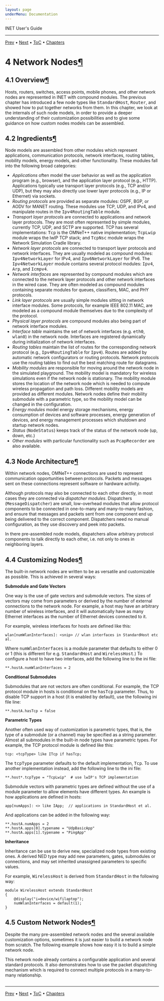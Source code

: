 ```yaml
---
layout: page
underMenu: Documentation
---
```




<div>INET User's Guide<hr width='100%'></div>
<div class='oppnavbar'><a href="chap3.html">Prev</a> &#8226; <a href="chap5.html">Next</a> &#8226; <a href="toc.html#toc_4">ToC</a> &#8226; <a href="index.html">Chapters</a></div><h1><a name="cha:network-nodes"></a>4 Network Nodes<a class="headerlink" href="#cha:network-nodes" title="Permalink to this headline">&para;</a></h1>

<p><h2><a name="sec:nodes:overview"></a>4.1 Overview<a class="headerlink" href="#sec:nodes:overview" title="Permalink to this headline">&para;</a></h2>

<p>Hosts, routers, switches, access points, mobile phones, and other network
nodes are represented in INET with compound modules. The previous chapter
has introduced a few node types like <tt>StandardHost</tt>, <tt>Router</tt>,
and showed how to put together networks from them. In this chapter,
we look at the internals of such node models, in order to provide a deeper
understanding of their customization possibilities and to give some guidance
on how custom nodes models can be assembled.

<p><h2><a name="sec:nodes:ingredients"></a>4.2 Ingredients<a class="headerlink" href="#sec:nodes:ingredients" title="Permalink to this headline">&para;</a></h2>

<p>Node models are assembled from other modules which represent applications,
communication protocols, network interfaces, routing tables, mobility models,
energy models, and other functionality. These modules fall into the following
broad categories:

<p><ul>
  <li> <i>Applications</i> often model the user behavior as well as the
     application program (e.g., browser), and the application layer protocol
     (e.g., HTTP). Applications typically use transport layer
     protocols (e.g., TCP and/or UDP), but they may
     also directly use lower layer protocols (e.g., IP or
     Ethernet) via sockets.</li>
  <li> <i>Routing protocols</i> are provided as separate modules:
     OSPF, BGP, or AODV for MANET routing.
     These modules use TCP, UDP, and IPv4,
     and manipulate routes in the <tt>Ipv4RoutingTable</tt> module.</li>
  <li> <i>Transport layer protocols</i> are connected to applications and
     network layer protocols. They are most often represented by simple
     modules, currently TCP, UDP, and SCTP
     are supported. TCP has several implementations: <tt>Tcp</tt>
     is the OMNeT++ native implementation; <tt>TcpLwip</tt> module wraps the
     lwIP TCP stack; and <tt>TcpNsc</tt> module wraps the
     Network Simulation Cradle library.</li>
  <li> <i>Network layer protocols</i> are connected to transport layer
     protocols and network interfaces. They are usually modeled as compound
     modules: <tt>Ipv4NetworkLayer</tt> for IPv4, and
     <tt>Ipv6NetworkLayer</tt> for IPv6. The <tt>Ipv4NetworkLayer</tt>
     module contains several protocol modules: <tt>Ipv4</tt>, <tt>Arp</tt>,
     and <tt>Icmpv4</tt>.</li>
  <li> <i>Network interfaces</i> are represented by compound modules
     which are connected to the network layer protocols and other network
     interfaces in the wired case. They are often modeled as compound modules
     containing separate modules for queues, classifiers, MAC, and PHY protocols.</li>
  <li> <i>Link layer protocols</i> are usually simple modules sitting
     in network interface modules. Some protocols, for example
     IEEE 802.11 MAC, are modeled as a compound module themselves
     due to the complexity of the protocol.</li>
  <li> <i>Physical layer protocols</i> are compound modules also being part
     of network interface modules.</li>
  <li> <i>Interface table</i> maintains the set of network interfaces
     (e.g. <tt>eth0</tt>, <tt>wlan0</tt>) in the network node. Interfaces
     are registered dynamically during initialization of network interfaces.</li>
  <li> <i>Routing tables</i> maintain the list of routes for the corresponding
     network protocol (e.g., <tt>Ipv4RoutingTable</tt> for <tt>Ipv4</tt>).
     Routes are added by automatic network configurators or routing protocols.
     Network protocols use the routing tables to find out the best matching
     route for datagrams.</li>
  <li> <i>Mobility modules</i> are responsible for moving around the network
     node in the simulated playground. The mobility model is mandatory for
     wireless simulations even if the network node is stationary. The mobility
     module stores the location of the network node which is needed to compute
     wireless propagation and path loss. Different mobility models are provided
     as different modules. Network nodes define their mobility submodule with
     a parametric type, so the mobility model can be changed in the configuration.</li>
  <li> <i>Energy modules</i> model energy storage mechanisms, energy
     consumption of devices and software processes, energy generation of devices,
     and energy management processes which shutdown and startup network nodes.</li>
  <li> <i>Status</i> (<tt>NodeStatus</tt>) keeps track of the status of the
     network node (up, down, etc.)</li>
  <li> <i>Other modules</i> with particular functionality such as
     <tt>PcapRecorder</tt> are also available.</li>
</ul>

<p><h2><a name="sec:nodes:node-architecture"></a>4.3 Node Architecture<a class="headerlink" href="#sec:nodes:node-architecture" title="Permalink to this headline">&para;</a></h2>

<p>Within network nodes, OMNeT++ connections are used to represent
communication opportunities between protocols. Packets and
messages sent on these connections represent software or hardware activity.

<p>Although protocols may also be connected to each other directly,
in most cases they are connected via <i>dispatcher modules</i>.
Dispatchers (<tt>MessageDispatcher</tt>) are small, low-overhead modules
that allow protocol components to be connected in one-to-many and many-to-many
fashion, and ensure that messages and packets sent from one component end up
being delivered to the correct component. Dispatchers need no manual
configuration, as they use discovery and peek into packets.

<p>In there pre-assembled node models, dispatchers allow arbitrary
protocol components to talk directly to each other, i.e. not only
to ones in neighboring layers.

<p><h2><a name="sec:nodes:customizing-nodes"></a>4.4 Customizing Nodes<a class="headerlink" href="#sec:nodes:customizing-nodes" title="Permalink to this headline">&para;</a></h2>

<p>The built-in network nodes are written to be as versatile and customizable
as possible. This is achieved in several ways:

<p><b>Submodule and Gate Vectors</b>

<p>One way is the use of gate vectors and submodule vectors. The sizes
of vectors may come from parameters or derived by the number of
external connections to the network node. For example, a host may
have an arbitrary number of wireless interfaces, and it will automatically
have as many Ethernet interfaces as the number of Ethernet
devices connected to it.

<p>For example, wireless interfaces for hosts are defined like this:

<pre><code data-language="ned">wlan[numWlanInterfaces]: &lt;snip&gt; // wlan interfaces in StandardHost etc al.</code></pre><p>
Where <tt>numWlanInterfaces</tt> is a module parameter that defaults to
either 0 or 1 (this is different for e.g. <tt>StandardHost</tt> and
<tt>WirelessHost</tt>.) To configure a host to have two interfaces,
add the following line to the ini file:

<pre><code data-language="ini">**.hostA.numWlanInterfaces = 2</code></pre><p>
<b>Conditional Submodules</b>

<p>Submodules that are not vectors are often conditional. For example,
the TCP protocol module in hosts is conditional on
the <tt>hasTcp</tt> parameter. Thus, to disable TCP support
in a host (it is enabled by default), use the following ini file line:

<pre><code data-language="ini">**.hostA.hasTcp = false</code></pre><p>
<b>Parametric Types</b>

<p>Another often used way of customization is parametric types, that is, the
type of a submodule (or a channel) may be specified as a string parameter.
Almost all submodules in the built-in node types have parametric types.
For example, the TCP protocol module is defined like this:

<pre><code data-language="ned">tcp: &lt;tcpType&gt; like ITcp if hasTcp;</code></pre><p>
The <tt>tcpType</tt> parameter defaults to the default implementation, <tt>Tcp</tt>.
To use another implementation instead, add the following line to the ini file:

<pre><code data-language="ini">**.host*.tcpType = "TcpLwip"  # use lwIP's TCP implementation</code></pre><p>
Submodule vectors with parametric types are defined without the use of a
module parameter to allow elements have different types. An example
is how applications are defined in hosts:

<pre><code data-language="ned">app[numApps]: &lt;&gt; like IApp;  // applications in StandardHost et al.</code></pre><p>
And applications can be added in the following way:

<pre><code data-language="ini">**.hostA.numApps = 2
**.hostA.apps[0].typename = "UdpBasicApp"
**.hostA.apps[1].typename = "PingApp"</code></pre><p>
<b>Inheritance</b>

<p>Inheritance can be use to derive new, specialized node types from existing ones.
A derived NED type may add new parameters, gates, submodules or connections,
and may set inherited unassigned parameters to specific values.

<p>For example, <tt>WirelessHost</tt> is derived from <tt>StandardHost</tt>
in the following way:

<pre><code data-language="ned">module WirelessHost extends StandardHost
{
    @display("i=device/wifilaptop");
    numWlanInterfaces = default(1);
}</code></pre><p>
<h2><a name="sec:nodes:custom-network-nodes"></a>4.5 Custom Network Nodes<a class="headerlink" href="#sec:nodes:custom-network-nodes" title="Permalink to this headline">&para;</a></h2>

<p>Despite the many pre-assembled network nodes and the several available
customization options, sometimes it is just easier to build a network node
from scratch. The following example shows how easy it is to build a simple
network node.

<p>This network node already contains a configurable application and several
standard protocols. It also demonstrates how to use the packet dispatching
mechanism which is required to connect multiple protocols in a many-to-many
relationship.

<p><pre class="snippet" src="Snippets.ned" after="//!NetworkNodeExample" until="//!End"></pre>
<p>


<hr class='pgbr'><div class='oppnavbar'><a href="chap3.html">Prev</a> &#8226; <a href="chap5.html">Next</a> &#8226; <a href="toc.html#toc_4">ToC</a> &#8226; <a href="index.html">Chapters</a></div>
